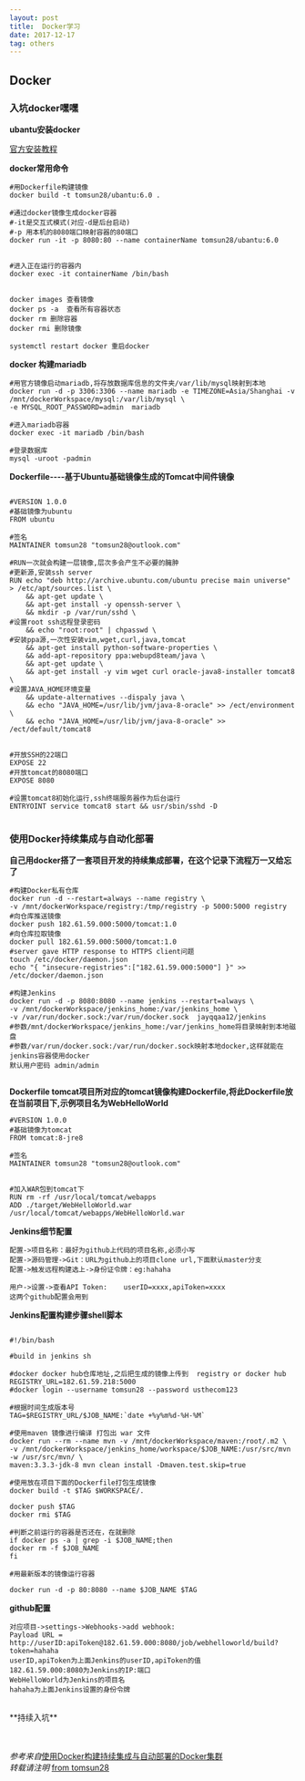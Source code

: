 ```yaml
---
layout: post
title:  Docker学习 
date: 2017-12-17
tag: others
---
```


## Docker   


### 入坑docker嘿嘿  

**ubantu安装docker**  

[官方安装教程](https://docs.docker.com/engine/installation/linux/docker-ce/ubuntu/#supported-storage-drivers)

**docker常用命令**  

````
#用Dockerfile构建镜像
docker build -t tomsun28/ubantu:6.0 .

#通过docker镜像生成docker容器
#-it是交互式模式(对应-d是后台启动)
#-p 用本机的8080端口映射容器的80端口
docker run -it -p 8080:80 --name containerName tomsun28/ubantu:6.0


#进入正在运行的容器内
docker exec -it containerName /bin/bash


docker images 查看镜像
docker ps -a  查看所有容器状态
docker rm 删除容器
docker rmi 删除镜像

systemctl restart docker 重启docker

````

**docker 构建mariadb**  

````
#用官方镜像启动mariadb,将存放数据库信息的文件夹/var/lib/mysql映射到本地
docker run -d -p 3306:3306 --name mariadb -e TIMEZONE=Asia/Shanghai -v /mnt/dockerWorkspace/mysql:/var/lib/mysql \
-e MYSQL_ROOT_PASSWORD=admin  mariadb

#进入mariadb容器
docker exec -it mariadb /bin/bash

#登录数据库
mysql -uroot -padmin

````


**Dockerfile----基于Ubuntu基础镜像生成的Tomcat中间件镜像**  

````

#VERSION 1.0.0
#基础镜像为ubuntu
FROM ubuntu

#签名
MAINTAINER tomsun28 "tomsun28@outlook.com"

#RUN一次就会构建一层镜像,层次多会产生不必要的臃肿
#更新源,安装ssh server
RUN echo "deb http://archive.ubuntu.com/ubuntu precise main universe" > /etc/apt/sources.list \
    && apt-get update \
	&& apt-get install -y openssh-server \
	&& mkdir -p /var/run/sshd \
#设置root ssh远程登录密码
    && echo "root:root" | chpasswd \
#安装ppa源,一次性安装vim,wget,curl,java,tomcat
    && apt-get install python-software-properties \
	&& add-apt-repository ppa:webupd8team/java \
	&& apt-get update \
	&& apt-get install -y vim wget curl oracle-java8-installer tomcat8 \
#设置JAVA_HOME环境变量
    && update-alternatives --dispaly java \
	&& echo "JAVA_HOME=/usr/lib/jvm/java-8-oracle" >> /ect/environment \
	&& echo "JAVA_HOME=/usr/lib/jvm/java-8-oracle" >> /ect/default/tomcat8


#开放SSH的22端口
EXPOSE 22
#开放tomcat的8080端口
EXPOSE 8080

#设置tomcat8初始化运行,ssh终端服务器作为后台运行
ENTRYOINT service tomcat8 start && usr/sbin/sshd -D


````

### 使用Docker持续集成与自动化部署

**自己用docker搭了一套项目开发的持续集成部署，在这个记录下流程万一又给忘了**  

````
#构建Docker私有仓库
docker run -d --restart=always --name registry \
-v /mnt/dockerWorkspace/registry:/tmp/registry -p 5000:5000 registry
#向仓库推送镜像
docker push 182.61.59.000:5000/tomcat:1.0
#向仓库拉取镜像
docker pull 182.61.59.000:5000/tomcat:1.0
#server gave HTTP response to HTTPS client问题
touch /etc/docker/daemon.json
echo "{ "insecure-registries":["182.61.59.000:5000"] }" >> /etc/docker/daemon.json

````

````
#构建Jenkins
docker run -d -p 8080:8080 --name jenkins --restart=always \
-v /mnt/dockerWorkspace/jenkins_home:/var/jenkins_home \
-v /var/run/docker.sock:/var/run/docker.sock  jayqqaa12/jenkins
#参数/mnt/dockerWorkspace/jenkins_home:/var/jenkins_home将目录映射到本地磁盘
#参数/var/run/docker.sock:/var/run/docker.sock映射本地docker,这样就能在jenkins容器使用docker
默认用户密码 admin/admin


````

**Dockerfile     tomcat项目所对应的tomcat镜像构建Dockerfile,将此Dockerfile放在当前项目下,示例项目名为WebHelloWorld**  

````
#VERSION 1.0.0
#基础镜像为tomcat
FROM tomcat:8-jre8

#签名
MAINTAINER tomsun28 "tomsun28@outlook.com"


#加入WAR包到tomcat下
RUN rm -rf /usr/local/tomcat/webapps
ADD ./target/WebHelloWorld.war /usr/local/tomcat/webapps/WebHelloWorld.war
````

**Jenkins细节配置**

````
配置->项目名称：最好为github上代码的项目名称,必须小写
配置->源码管理->Git：URL为github上的项目clone url,下面默认master分支
配置->触发远程构建选上->身份证令牌：eg:hahaha

用户->设置->查看API Token:    userID=xxxx,apiToken=xxxx
这两个github配置会用到
````




**Jenkins配置构建步骤shell脚本**  

````

#!/bin/bash

#build in jenkins sh

#docker docker hub仓库地址,之后把生成的镜像上传到  registry or docker hub
REGISTRY_URL=182.61.59.218:5000
#docker login --username tomsun28 --password usthecom123

#根据时间生成版本号
TAG=$REGISTRY_URL/$JOB_NAME:`date +%y%m%d-%H-%M`

#使用maven 镜像进行编译 打包出 war 文件
docker run --rm --name mvn -v /mnt/dockerWorkspace/maven:/root/.m2 \
-v /mnt/dockerWorkspace/jenkins_home/workspace/$JOB_NAME:/usr/src/mvn -w /usr/src/mvn/ \
maven:3.3.3-jdk-8 mvn clean install -Dmaven.test.skip=true

#使用放在项目下面的Dockerfile打包生成镜像
docker build -t $TAG $WORKSPACE/.

docker push $TAG
docker rmi $TAG

#判断之前运行的容器是否还在，在就删除
if docker ps -a | grep -i $JOB_NAME;then
docker rm -f $JOB_NAME
fi

#用最新版本的镜像运行容器

docker run -d -p 80:8080 --name $JOB_NAME $TAG

````

**github配置**

````
对应项目->settings->Webhooks->add webhook:
Payload URL = http://userID:apiToken@182.61.59.000:8080/job/webhelloworld/build?token=hahaha
userID,apiToken为上面Jenkins的userID,apiToken的值
182.61.59.000:8080为Jenkins的IP:端口
WebHelloWorld为Jenkins的项目名
hahaha为上面Jenkins设置的身份令牌

````



<br>
**持续入坑**  

<br>
<br>
<br>

*参考来自*[使用Docker构建持续集成与自动部署的Docker集群](http://blog.csdn.net/java_dyq/article/details/51997024)  
*转载请注明* [from tomsun28](http://usthe.com)  

